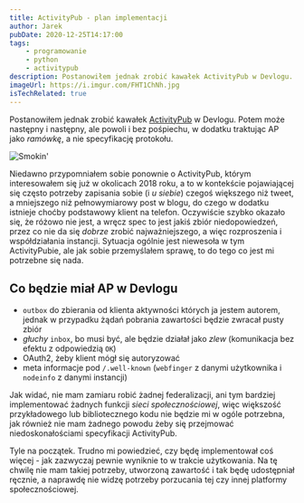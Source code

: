 ```yaml
---
title: ActivityPub - plan implementacji
author: Jarek
pubDate: 2020-12-25T14:17:00
tags:
    - programowanie
    - python
    - activitypub
description: Postanowiłem jednak zrobić kawałek ActivityPub w Devlogu. Potem może następny i następny, ale powoli i bez pośpiechu, w dodatku traktując AP jako ramówkę, a nie specyfikację protokołu.
imageUrl: https://i.imgur.com/FHT1ChNh.jpg
isTechRelated: true
---
```


Postanowiłem jednak zrobić kawałek [ActivityPub](https://www.w3.org/TR/activitypub/) w Devlogu. Potem może następny i następny, ale powoli i bez pośpiechu, w dodatku traktując AP jako _ramówkę_, a nie specyfikację protokołu.

![Smokin'](https://i.imgur.com/FHT1ChNh.jpg)

Niedawno przypomniałem sobie ponownie o ActivityPub, którym interesowałem się już w okolicach 2018 roku, a to w kontekście pojawiającej się często potrzeby zapisania sobie (i _u siebie_) czegoś większego niż tweet, a mniejszego niż pełnowymiarowy post w blogu, do czego w dodatku istnieje choćby podstawowy klient na telefon. Oczywiście szybko okazało się, że różowo nie jest, a wręcz spec to jest jakiś zbiór niedopowiedzeń, przez co nie da się _dobrze_ zrobić najważniejszego, a więc rozproszenia i współdziałania instancji. Sytuacja ogólnie jest niewesoła w tym ActivityPubie, ale jak sobie przemyślałem sprawę, to do tego co jest mi potrzebne się nada.

## Co będzie miał AP w Devlogu

-   `outbox` do zbierania od klienta aktywności których ja jestem autorem, jednak w przypadku żądań pobrania zawartości będzie zwracał pusty zbiór
-   _głuchy_ `inbox`, bo musi być, ale będzie działał jako _zlew_ (komunikacja bez efektu z odpowiedzią `OK`)
-   OAuth2, żeby klient mógł się autoryzować
-   meta informacje pod `/.well-known` (`webfinger` z danymi użytkownika i `nodeinfo` z danymi instancji)

Jak widać, nie mam zamiaru robić żadnej federalizacji, ani tym bardziej implementować żadnych funkcji _sieci społecznościowej_, więc większość przykładowego lub bibliotecznego kodu nie będzie mi w ogóle potrzebna, jak również nie mam żadnego powodu żeby się przejmować niedoskonałościami specyfikacji ActivityPub.

Tyle na początek. Trudno mi powiedzieć, czy będę implementował coś więcej - jak zazwyczaj pewnie wyniknie to w trakcie użytkowania. Na tę chwilę nie mam takiej potrzeby, utworzoną zawartość i tak będę udostępniał ręcznie, a naprawdę nie widzę potrzeby porzucania tej czy innej platformy społecznościowej.

